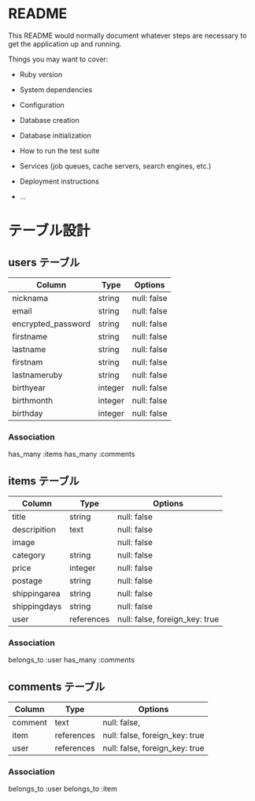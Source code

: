 # README

This README would normally document whatever steps are necessary to get the
application up and running.

Things you may want to cover:

* Ruby version

* System dependencies

* Configuration

* Database creation

* Database initialization

* How to run the test suite

* Services (job queues, cache servers, search engines, etc.)

* Deployment instructions

* ...




# テーブル設計

## users テーブル

| Column                | Type     | Options     |
| --------------------- | -------- | ----------- |
| nicknama              | string   | null: false |
| email                 | string   | null: false |
| encrypted_password    | string   | null: false |
| firstname             | string   | null: false |
| lastname              | string   | null: false |
| firstnam              | string   | null: false |
| lastnameruby          | string   | null: false |
| birthyear             | integer  | null: false |
| birthmonth            | integer  | null: false |
| birthday              | integer  | null: false |

### Association
has_many :items
has_many :comments


## items テーブル

| Column         | Type       |  Options                       |
| -------------- | ---------  | ------------------------------ |
| title          | string     | null: false                    |
| descripition   | text       | null: false                    |
| image          |            | null: false                    |
| category       | string     | null: false                    |
| price          | integer    | null: false                    |
| postage        | string     | null: false                    |
| shippingarea   | string     | null: false                    |
| shippingdays   | string     | null: false                    |
| user           | references | null: false, foreign_key: true | 

### Association
belongs_to :user
has_many :comments


## comments テーブル

| Column    | Type       | Options                        |
| --------- | ---------- | ------------------------------ |
| comment   | text       | null: false,                   |
| item      | references | null: false, foreign_key: true |
| user      | references | null: false, foreign_key: true |

### Association
belongs_to :user
belongs_to :item
